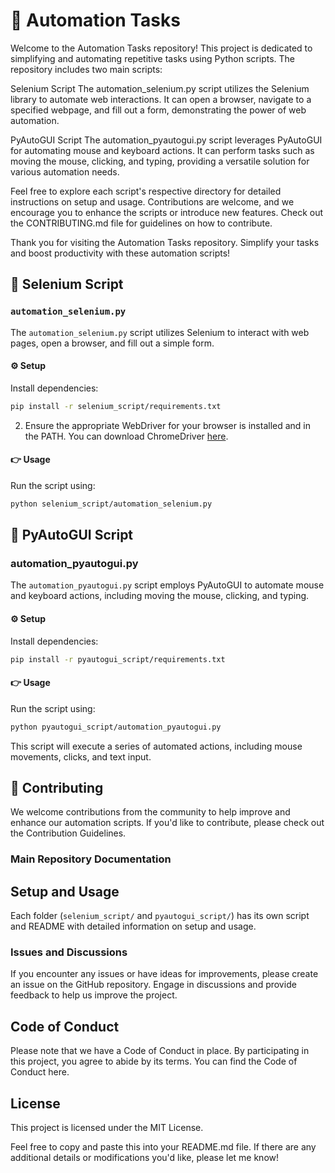 # 🤖 Automation Tasks

Welcome to the Automation Tasks repository! This project is dedicated to simplifying and automating repetitive tasks using Python scripts. The repository includes two main scripts:

Selenium Script
The automation_selenium.py script utilizes the Selenium library to automate web interactions. It can open a browser, navigate to a specified webpage, and fill out a form, demonstrating the power of web automation.

PyAutoGUI Script
The automation_pyautogui.py script leverages PyAutoGUI for automating mouse and keyboard actions. It can perform tasks such as moving the mouse, clicking, and typing, providing a versatile solution for various automation needs.

Feel free to explore each script's respective directory for detailed instructions on setup and usage. Contributions are welcome, and we encourage you to enhance the scripts or introduce new features. Check out the CONTRIBUTING.md file for guidelines on how to contribute.

Thank you for visiting the Automation Tasks repository. Simplify your tasks and boost productivity with these automation scripts!

## 🚀 Selenium Script

### `automation_selenium.py`

The `automation_selenium.py` script utilizes Selenium to interact with web pages, open a browser, and fill out a simple form.

#### ⚙️ Setup

 Install dependencies:

   ```bash
   pip install -r selenium_script/requirements.txt
   ```

2. Ensure the appropriate WebDriver for your browser is installed and in the PATH. You can download ChromeDriver [here](https://sites.google.com/chromium.org/driver/).

#### 👉 Usage

Run the script using:

```bash
python selenium_script/automation_selenium.py
```

## 🚀 PyAutoGUI Script

### automation_pyautogui.py
The `automation_pyautogui.py` script employs PyAutoGUI to automate mouse and keyboard actions, including moving the mouse, clicking, and typing.

#### ⚙️ Setup

Install dependencies:

```bash
pip install -r pyautogui_script/requirements.txt
```

#### 👉 Usage

Run the script using:

```bash
python pyautogui_script/automation_pyautogui.py
```

This script will execute a series of automated actions, including mouse movements, clicks, and text input.

## 🚨 Contributing

We welcome contributions from the community to help improve and enhance our automation scripts. If you'd like to contribute, please check out the Contribution Guidelines.

### Main Repository Documentation

## Setup and Usage

Each folder (`selenium_script/` and `pyautogui_script/`) has its own script and README with detailed information on setup and usage.

### Issues and Discussions

If you encounter any issues or have ideas for improvements, please create an issue on the GitHub repository. Engage in discussions and provide feedback to help us improve the project.

## Code of Conduct

Please note that we have a Code of Conduct in place. By participating in this project, you agree to abide by its terms. You can find the Code of Conduct here.

## License

This project is licensed under the MIT License.


Feel free to copy and paste this into your README.md file. If there are any additional details or modifications you'd like, please let me know!




